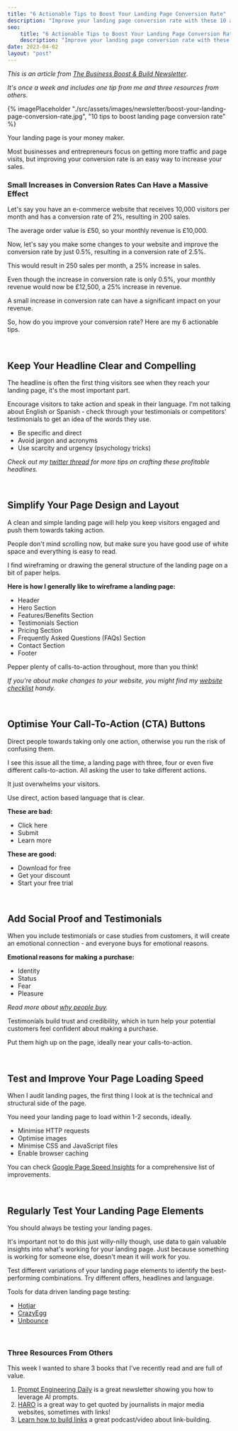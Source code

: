 ```yaml
---
title: "6 Actionable Tips to Boost Your Landing Page Conversion Rate"
description: "Improve your landing page conversion rate with these 10 actionable tips. Learn how to optimise your page speed, create compelling headlines and more."
seo:
    title: "6 Actionable Tips to Boost Your Landing Page Conversion Rate"
    description: "Improve your landing page conversion rate with these 10 actionable tips. Learn how to optimise your page speed, create compelling headlines and more."
date: 2023-04-02
layout: "post"
---
```


*This is an article from [The Business Boost & Build Newsletter](/newsletter)*. 

*It's once a week and includes one tip from me and three resources from others.*

{% imagePlaceholder "./src/assets/images/newsletter/boost-your-landing-page-conversion-rate.jpg", "10 tips to boost landing page conversion rate" %}

Your landing page is your money maker.

Most businesses and entrepreneurs focus on getting more traffic and page visits, but improving your conversion rate is an easy way to increase your sales.

### Small Increases in Conversion Rates Can Have a Massive Effect

Let's say you have an e-commerce website that receives 10,000 visitors per month and has a conversion rate of 2%, resulting in 200 sales.

The average order value is £50, so your monthly revenue is £10,000.

Now, let's say you make some changes to your website and improve the conversion rate by just 0.5%, resulting in a conversion rate of 2.5%.

This would result in 250 sales per month, a 25% increase in sales.

Even though the increase in conversion rate is only 0.5%, your monthly revenue would now be £12,500, a 25% increase in revenue.

A small increase in conversion rate can have a significant impact on your revenue.

So, how do you improve your conversion rate? Here are my 6 actionable tips.

&nbsp;
## Keep Your Headline Clear and Compelling

The headline is often the first thing visitors see when they reach your landing page, it's the most important part.

Encourage visitors to take action and speak in their language. I'm not talking about English or Spanish - check through your testimonials or competitors' testimonials to get an idea of the words they use.

- Be specific and direct
- Avoid jargon and acronyms
- Use scarcity and urgency (psychology tricks)

*Check out my [twitter thread](https://twitter.com/geerodge/status/1626839993313288192?s=20) for more tips on crafting these profitable headlines.*

&nbsp;
## Simplify Your Page Design and Layout

A clean and simple landing page will help you keep visitors engaged and push them towards taking action.

People don't mind scrolling now, but make sure you have good use of white space and everything is easy to read.

I find wireframing or drawing the general structure of the landing page on a bit of paper helps.

**Here is how I generally like to wireframe a landing page:**

- Header
- Hero Section
- Features/Benefits Section
- Testimonials Section
- Pricing Section
- Frequently Asked Questions (FAQs) Section
- Contact Section
- Footer

Pepper plenty of calls-to-action throughout, more than you think!

*If you're about make changes to your website, you might find my [website checklist](/guides/website-checklist/) handy.*

&nbsp;
## Optimise Your Call-To-Action (CTA) Buttons

Direct people towards taking only one action, otherwise you run the risk of confusing them.

I see this issue all the time, a landing page with three, four or even five different calls-to-action. All asking the user to take different actions.

It just overwhelms your visitors.

Use direct, action based language that is clear.

**These are bad:**

- Click here
- Submit
- Learn more

**These are good:**

- Download for free
- Get your discount
- Start your free trial

&nbsp;
## Add Social Proof and Testimonials

When you include testimonials or case studies from customers, it will create an emotional connection - and everyone buys for emotional reasons.

**Emotional reasons for making a purchase:**

- Identity
- Status
- Fear
- Pleasure

*Read more about [why people buy](/newsletters/why-customers-buy-and-the-levers-you-can-use/).*

Testimonials build trust and credibility, which in turn help your potential customers feel confident about making a purchase.

Put them high up on the page, ideally near your calls-to-action.

&nbsp;
## Test and Improve Your Page Loading Speed

When I audit landing pages, the first thing I look at is the technical and structural side of the page.

You need your landing page to load within 1-2 seconds, ideally.

- Minimise HTTP requests
- Optimise images
- Minimise CSS and JavaScript files
- Enable browser caching

You can check [Google Page Speed Insights](https://pagespeed.web.dev/) for a comprehensive list of improvements.

&nbsp;
## Regularly Test Your Landing Page Elements

You should always be testing your landing pages.

It's important not to do this just willy-nilly though, use data to gain valuable insights into what's working for your landing page. Just because something is working for someone else, doesn't mean it will work for you.

Test different variations of your landing page elements to identify the best-performing combinations. Try different offers, headlines and language.

Tools for data driven landing page testing:

- [Hotjar](https://www.hotjar.com/)
- [CrazyEgg](https://www.crazyegg.com/)
- [Unbounce](https://unbounce.com/)


&nbsp;
### Three Resources From Others

This week I wanted to share 3 books that I've recently read and are full of value.

1. [Prompt Engineering Daily](https://www.neatprompts.com/subscribe?ref=1V4jQw66hC) is a great newsletter showing you how to leverage AI prompts.
2. [HARO](https://www.helpareporter.com/) is a great way to get quoted by journalists in major media websites, sometimes with links!
3. [Learn how to build links](https://www.authorityhacker.com/307-exposing-how-our-dr-90-links-were-built/) a great podcast/video about link-building.

